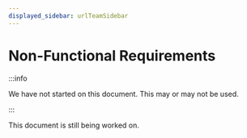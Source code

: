 ```yaml
---
displayed_sidebar: urlTeamSidebar
---
```


# Non-Functional Requirements

:::info

We have not started on this document. This may or may not be used.

:::

This document is still being worked on.
